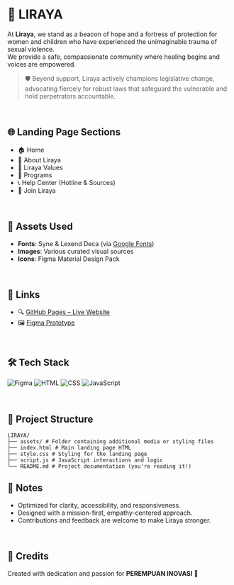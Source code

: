 # 💜 LIRAYA

At **Liraya**, we stand as a beacon of hope and a fortress of protection for women and children who have experienced the unimaginable trauma of sexual violence.  
We provide a safe, compassionate community where healing begins and voices are empowered.

> 🛡️ Beyond support, Liraya actively champions legislative change, advocating fiercely for robust laws that safeguard the vulnerable and hold perpetrators accountable.

<br>

## 🌐 Landing Page Sections

- 🏠 Home  
- 🙋 About Liraya  
- 💖 Liraya Values  
- 📌 Programs  
- 📞 Help Center (Hotline & Sources)  
- 🤝 Join Liraya  

<br>

## 🎨 Assets Used

- **Fonts**: Syne & Lexend Deca (via [Google Fonts](https://fonts.google.com))  
- **Images**: Various curated visual sources  
- **Icons**: Figma Material Design Pack  

<br>

## 🔗 Links

- 🔍 [GitHub Pages – Live Website](https://olynsn15.github.io/PEREMPUAN-INOVASI/)  
- 🖼️ [Figma Prototype](https://www.figma.com/design/VJB8KMlMo2y5n0PAmJFGHo/Untitled?node-id=0-1&t=DCfO49fDCxa11wrC-1)  

<br>

## 🛠️ Tech Stack

![Figma](https://img.shields.io/badge/Figma-F24E1E?logo=figma&logoColor=white)
![HTML](https://img.shields.io/badge/HTML-%23E34F26.svg?logo=html5&logoColor=white)
![CSS](https://img.shields.io/badge/CSS-1572B6?logo=css3&logoColor=fff)
![JavaScript](https://img.shields.io/badge/JavaScript-F7DF1E?logo=javascript&logoColor=000)

<br>

## 📁 Project Structure
```
LIRAYA/
├── assets/ # Folder containing additional media or styling files
├── index.html # Main landing page HTML
├── style.css # Styling for the landing page
├── script.js # JavaScript interactions and logic
└── README.md # Project documentation (you're reading it!)
```

## 📌 Notes

- Optimized for clarity, accessibility, and responsiveness.  
- Designed with a mission-first, empathy-centered approach.  
- Contributions and feedback are welcome to make Liraya stronger.

<br>

## 🙏 Credits

Created with dedication and passion for **PEREMPUAN INOVASI** 🌸
